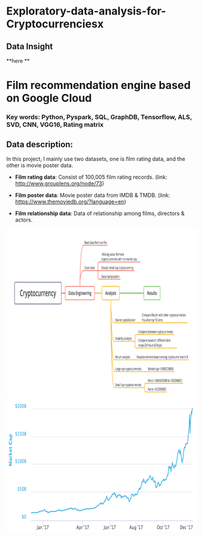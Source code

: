 # Exploratory-data-analysis-for-Cryptocurrenciesx


## Data Insight

**here **


# Film recommendation engine based on Google Cloud

### Key words: Python, Pyspark, SQL, GraphDB, Tensorflow, ALS, SVD, CNN, VGG16, Rating matrix

## Data description:

In this project, I mainly use two datasets, one is film rating data, and the other is movie poster data. 

- **Film rating data**: Consist of 100,005 film rating records. (link: http://www.grouplens.org/node/73)

- **Film poster data**: Movie poster data from IMDB & TMDB. (link: https://www.themoviedb.org/?language=en)

- **Film relationship data**: Data of relationship among films, directors & actors. 

<img src="https://github.com/rliu49/Exploratory-data-analysis-for-Cryptocurrencies/blob/master/Imgs/framework.png" height="450" width="800">

<img src="https://github.com/rliu49/Exploratory-data-analysis-for-Cryptocurrencies/blob/master/Imgs/bitcoint_market_cap_2017.png" height="350" width="800">
